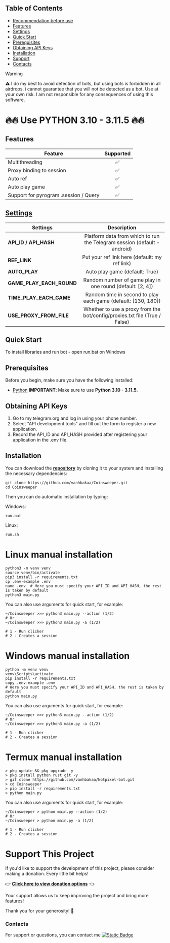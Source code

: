 ## Table of Contents
- [Recommendation before use](#recommendation-before-use)
- [Features](#features)
- [Settings](#settings)
- [Quick Start](#quick-start)
- [Prerequisites](#prerequisites)
- [Obtaining API Keys](#obtaining-api-keys)
- [Installation](#installation)
- [Support](#support-this-project)
- [Contacts](#contacts)

> [!WARNING]
> ⚠️ I do my best to avoid detection of bots, but using bots is forbidden in all airdrops. i cannot guarantee that you will not be detected as a bot. Use at your own risk. I am not responsible for any consequences of using this software.

# 🔥🔥 Use PYTHON 3.10 - 3.11.5 🔥🔥

## Features  
| Feature                                                     | Supported  |
|---------------------------------------------------------------|:----------------:|
| Multithreading                                                |        ✅        |
| Proxy binding to session                                      |        ✅        |
| Auto ref                                                      |        ✅        |
| Auto play game                                                  |        ✅        |
| Support for pyrogram .session / Query                         |        ✅        |

## [Settings](https://github.com/vanhbakaa/Notpixel-bot/blob/main/.env-example)
| Settings | Description |
|----------------------------|:-------------------------------------------------------------------------------------------------------------:|
| **API_ID / API_HASH**      | Platform data from which to run the Telegram session (default - android)                                      |       
| **REF_LINK**               | Put your ref link here (default: my ref link)                                                                 |
| **AUTO_PLAY**              | Auto play game (default: True)                                                                                  |
| **GAME_PLAY_EACH_ROUND**              | Random number of game play in one round (default: [2, 4])                                                                                  |
| **TIME_PLAY_EACH_GAME**              |Random time in second to play each game (default: [130, 180])                                                                                  |
| **USE_PROXY_FROM_FILE**    | Whether to use a proxy from the bot/config/proxies.txt file (True / False)                                    |


## Quick Start

To install libraries and run bot - open run.bat on Windows

## Prerequisites
Before you begin, make sure you have the following installed:
- [Python](https://www.python.org/downloads/) **IMPORTANT**: Make sure to use **Python 3.10 - 3.11.5**. 

## Obtaining API Keys
1. Go to my.telegram.org and log in using your phone number.
2. Select "API development tools" and fill out the form to register a new application.
3. Record the API_ID and API_HASH provided after registering your application in the .env file.

## Installation
You can download the [**repository**](https://github.com/vanhbakaa/Notpixel-bot) by cloning it to your system and installing the necessary dependencies:
```shell
git clone https://github.com/vanhbakaa/Coinsweeper.git
cd Coinsweeper
```

Then you can do automatic installation by typing:

Windows:
```shell
run.bat
```

Linux:
```shell
run.sh
```

# Linux manual installation
```shell
python3 -m venv venv
source venv/bin/activate
pip3 install -r requirements.txt
cp .env-example .env
nano .env  # Here you must specify your API_ID and API_HASH, the rest is taken by default
python3 main.py
```

You can also use arguments for quick start, for example:
```shell
~/Coinsweeper >>> python3 main.py --action (1/2)
# Or
~/Coinsweeper >>> python3 main.py -a (1/2)

# 1 - Run clicker
# 2 - Creates a session
```

# Windows manual installation
```shell
python -m venv venv
venv\Scripts\activate
pip install -r requirements.txt
copy .env-example .env
# Here you must specify your API_ID and API_HASH, the rest is taken by default
python main.py
```
You can also use arguments for quick start, for example:
```shell
~/Coinsweeper >>> python3 main.py --action (1/2)
# Or
~/Coinsweeper >>> python3 main.py -a (1/2)

# 1 - Run clicker
# 2 - Creates a session
```

# Termux manual installation
```
> pkg update && pkg upgrade -y
> pkg install python rust git -y
> git clone https://github.com/vanhbakaa/Notpixel-bot.git
> cd Coinsweeper
> pip install -r requirements.txt
> python main.py
```

You can also use arguments for quick start, for example:
```termux
~/Coinsweeper > python main.py --action (1/2)
# Or
~/Coinsweeper > python main.py -a (1/2)

# 1 - Run clicker
# 2 - Creates a session 
```
# Support This Project

If you'd like to support the development of this project, please consider making a donation. Every little bit helps!

👉 **[Click here to view donation options](https://github.com/vanhbakaa/Donation/blob/main/README.md)** 👈

Your support allows us to keep improving the project and bring more features!

Thank you for your generosity! 🙌

### Contacts

For support or questions, you can contact me [![Static Badge](https://img.shields.io/badge/Telegram-Channel-Link?style=for-the-badge&logo=Telegram&logoColor=white&logoSize=auto&color=blue)](https://t.me/airdrop_tool_vanh)
